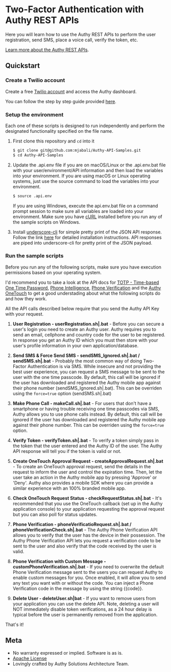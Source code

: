 # Two-Factor Authentication with Authy REST APIs

Here you will learn how to use the Authy REST APIs to perform the user registration, send SMS, place a voice call, verify the token, etc.


[Learn more about the Authy REST APIs](http://docs.authy.com/).

## Quickstart

### Create a Twilio account

Create a free [Twilio account](https://www.twilio.com/user/account/authy/getting-started) and access the Authy dashboard.

You can follow the step by step guide provided [here](https://goo.gl/B3nuo5).

### Setup the environment

Each one of these scripts is designed to run independently and perform the designated functionality specified on the file name.

1. First clone this repository and `cd` into it

   ```bash
   $ git clone git@github.com:mjabali/Authy-API-Samples.git
   $ cd Authy-API-Samples
   ```

1. Update the .api.env file if you are on macOS/Linux or the .api.env.bat file with your user/environment/API information and then load the variables into your environment. If you are using macOS or Linux operating systems, just use the source command to load the variables into your environment.
 
   ```bash
   $ source .api.env
   ```

   If you are using Windows, execute the api.env.bat file on a command prompt session to make sure all variables are loaded into your environment. Make sure you have [cURL](https://curl.haxx.se/download.html) installed before you run any of the sample scripts on Windows.
   
1. Install [underscore-cli](https://www.npmjs.com/package/underscore-cli) for simple pretty print of the JSON API response. Follow the link [here](https://github.com/ddopson/underscore-cli#installing-underscore-cli) for detailed installation instructions. API responses are piped into underscore-cli for pretty print of the JSON payload.

### Run the sample scripts

Before you run any of the following scripts, make sure you have execution permissions based on your operating system.

I'd recommend you to take a look at the API docs for [TOTP - Time-based One Time Password](http://docs.authy.com/totp.html), [Phone Intelligence](http://docs.authy.com/phone_intelligence.html), [Phone Verification](http://docs.authy.com/phone_verification.html) and the [Authy OneTouch](http://docs.authy.com/onetouch.html) to get a good understading about what the following scripts do and how they work.

All the API calls described below require that you send the Authy API Key with your request.

1. **User Registration - userRegistration.sh|.bat** - Before you can secure a user's login you need to create an Authy user. Authy requires you to send an email, cellphone and country code for the user to be registered. In response you get an Authy ID which you must then store with your user's profile information in your own application/database.

1. **Send SMS & Force Send SMS - sendSMS_Ignored.sh|.bat / sendSMS.sh|.bat** - Probably the most common way of doing Two-Factor Authentication is via SMS. While insecure and not providing the best user experience, you can request a SMS message to be sent to the user with the one time passcode. By default, this call will be ignored if the user has downloaded and registered the Authy mobile app against their phone number (sendSMS_Ignored.sh|.bat). This can be overriden using the ```force=true``` option (sendSMS.sh|.bat) 

1. **Make Phone Call - makeCall.sh|.bat** - For users that don't have a smartphone or having trouble receiving one time passcodes via SMS, Authy allows you to use phone calls instead. By default, this call will be ignored if the user has downloaded and registered the Authy mobile app against their phone number. This can be overriden using the ```force=true``` option. 

1. **Verify Token - verifyToken.sh|.bat** - To verify a token simply pass in the token that the user entered and the Authy ID of the user. The Authy API response will tell you if the token is valid or not.

1. **Create OneTouch Approval Request - createApprovalRequest.sh|.bat** - To create an OneTouch approval request, send the details in the request to inform the user and control the expiration time. Then, let the user take an action in the Authy mobile app by pressing 'Approve' or 'Deny'. Authy also provides a mobile SDK where you can provide a similar experience with an 100% branded mobile app. 

1. **Check OneTouch Request Status - checkRequestStatus.sh|.bat** - It's recommended that you use the OneTouch callback (set up in the Authy application console) to your application requesting the approval request but you can also poll for status updates.

1. **Phone Verification - phoneVerificatioRequest.sh|.bat / phoneVerificationCheck.sh|.bat** - The Authy Phone Verification API allows you to verify that the user has the device in their possession. The Authy Phone Verification API lets you request a verification code to be sent to the user and also verify that the code received by the user is valid.

1. **Phone Verification with Custom Message - customPhoneVerification.sh|.bat** - If you need to overwrite the default Phone Verification message sent to the users you can request Authy to enable custom messages for you. Once enabled, it will allow you to send any text you want with or without the code. You can inject a Phone Verification code in the message by using the string {{code}}.

1. **Delete User - deleteUser.sh|bat** - If you want to remove users from your application you can use the delete API. Note, deleting a user will NOT immediately disable token verifications, as a 24 hour delay is typical before the user is permanently removed from the application.


That's it!

## Meta

* No warranty expressed or implied. Software is as is.
* [Apache License](https://opensource.org/licenses/Apache-2.0)
* Lovingly crafted by Authy Solutions Architecture Team.